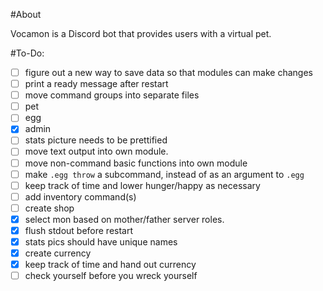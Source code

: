 #About

Vocamon is a Discord bot that provides users with a virtual pet.

#To-Do:

- [ ] figure out a new way to save data so that modules can make changes
- [ ] print a ready message after restart
- [ ] move command groups into separate files
 - [ ] pet
 - [ ] egg
 - [x] admin
- [ ] stats picture needs to be prettified
- [ ] move text output into own module.
- [ ] move non-command basic functions into own module
- [ ] make `.egg throw` a subcommand, instead of as an argument to `.egg`
- [ ] keep track of time and lower hunger/happy as necessary
- [ ] add inventory command(s)
- [ ] create shop
- [x] select mon based on mother/father server roles.
- [x] flush stdout before restart
- [x] stats pics should have unique names
- [x] create currency
- [x] keep track of time and hand out currency
- [ ] check yourself before you wreck yourself
